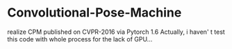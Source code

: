 # Convolutional-Pose-Machine
realize CPM published on CVPR-2016 via Pytorch 1.6
Actually, i haven' t test this code with whole process for the lack of GPU...
